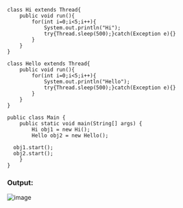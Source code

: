     class Hi extends Thread{
        public void run(){
            for(int i=0;i<5;i++){
                System.out.println("Hi");
                try{Thread.sleep(500);}catch(Exception e){}
            }
        }
    }

    class Hello extends Thread{
        public void run(){
            for(int i=0;i<5;i++){
                System.out.println("Hello");
                try{Thread.sleep(500);}catch(Exception e){}
            }
        }
    }

    public class Main {
        public static void main(String[] args) {
            Hi obj1 = new Hi();
            Hello obj2 = new Hello();

      obj1.start();
      obj2.start();
        }
    }

### Output:
![image](https://user-images.githubusercontent.com/66274690/145707804-a4d6da22-fa4b-4ae2-9aa0-cd7a1c697216.png)
